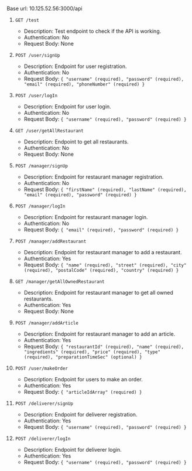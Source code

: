 Base url: 10.125.52.56:3000/api

1. `GET /test`
    - Description: Test endpoint to check if the API is working.
    - Authentication: No
    - Request Body: None

2. `POST /user/signUp`
    - Description: Endpoint for user registration.
    - Authentication: No
    - Request Body: `{ "username" (required), "password" (required), "email" (required), "phoneNumber" (required) }`

3. `POST /user/logIn`
    - Description: Endpoint for user login.
    - Authentication: No
    - Request Body: `{ "username" (required), "password" (required) }`

4. `GET /user/getAllRestaurant`
    - Description: Endpoint to get all restaurants.
   - Authentication: No
    - Request Body: None

5. `POST /manager/signUp`
    - Description: Endpoint for restaurant manager registration.
    - Authentication: No
    - Request Body: `{ "firstName" (required), "lastName" (required), "email" (required), "password" (required) }`

6. `POST /manager/logIn`
    - Description: Endpoint for restaurant manager login.
    - Authentication: No
    - Request Body: `{ "email" (required), "password" (required) }`

7. `POST /manager/addRestaurant`
    - Description: Endpoint for restaurant manager to add a restaurant.
    - Authentication: Yes
    - Request Body: `{ "name" (required), "street" (required), "city" (required), "postalCode" (required), "country" (required) }`

8. `GET /manager/getAllOwnedRestaurant`
    - Description: Endpoint for restaurant manager to get all owned restaurants.
    - Authentication: Yes
    - Request Body: None

9. `POST /manager/addArticle`
    - Description: Endpoint for restaurant manager to add an article.
    - Authentication: Yes
    - Request
      Body: `{ "restaurantId" (required), "name" (required), "ingredients" (required), "price" (required), "type" (required), "preparationTimeSec" (optional) }`

10. `POST /user/makeOrder `
    - Description: Endpoint for users to make an order.
    - Authentication: Yes
    - Request
      Body: `{ "articleIdArray" (required) }`

11. `POST /deliverer/signUp `
    - Description: Endpoint for deliverer registration.
    - Authentication: Yes
    - Request Body: `{ "username" (required), "password" (required) }`

12. `POST /deliverer/logIn `
    - Description: Endpoint for deliverer login.
    - Authentication: Yes
    - Request Body: `{ "username" (required), "password" (required) }`
